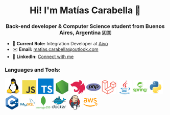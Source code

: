 <h1 align="center">Hi! I'm Matías Carabella 👾</h1>
<h3 align="center">Back-end developer & Computer Science student from Buenos Aires, Argentina 🇦🇷</h3>

- 💼 **Current Role:** Integration Developer at [Aivo](https://www.aivo.co/)
- ✉️ **Email:** [matias.carabella@outlook.com](mailto:matias.carabella@outlook.com)
- 👥 **LinkedIn:** [Connect with me](https://linkedin.com/in/matiascarabella)

<h3 align="left">Languages and Tools:</h3>
<div align="left">
<a href="https://www.linux.org/"><img src="https://github.com/devicons/devicon/blob/master/icons/linux/linux-original.svg" height="50" alt="linux" /></a>
<a href="https://developer.mozilla.org/en-US/docs/Web/JavaScript"><img src="https://github.com/devicons/devicon/blob/master/icons/javascript/javascript-original.svg" height="45" alt="javascript" /></a>
<a href="https://www.typescriptlang.org/"><img src="https://github.com/devicons/devicon/blob/master/icons/typescript/typescript-original.svg" height="50" alt="typescript" /></a>
<a href="https://nodejs.org/"><img src="https://github.com/devicons/devicon/blob/master/icons/nodejs/nodejs-original.svg" height="45" alt="nodejs" /></a>
<a href="https://nestjs.com/"><img src="https://github.com/devicons/devicon/blob/master/icons/nestjs/nestjs-original.svg" height="45" alt="nestjs" /></a>
<a href="https://www.php.net/"><img src="https://github.com/devicons/devicon/blob/master/icons/php/php-original.svg" height="45" alt="php" /></a>
<a href="https://laravel.com/"><img src="https://github.com/devicons/devicon/blob/master/icons/laravel/laravel-original.svg" height="45" alt="laravel" /></a>
<a href="https://www.java.com/"><img src="https://github.com/devicons/devicon/blob/master/icons/java/java-original.svg" height="45" alt="java" /></a>
<a href="https://spring.io/"><img src="https://github.com/devicons/devicon/blob/master/icons/spring/spring-original-wordmark.svg" height="45" alt="spring" /></a>
<a href="https://www.python.org/"><img src="https://github.com/devicons/devicon/blob/master/icons/python/python-original.svg" height="45" alt="python" /></a>
<a href="https://www.cplusplus.com/"><img src="https://github.com/devicons/devicon/blob/master/icons/cplusplus/cplusplus-original.svg" height="45" alt="cplusplus" /></a>
<a href="https://www.mysql.com/"><img src="https://github.com/devicons/devicon/blob/master/icons/mysql/mysql-original-wordmark.svg" height="45" alt="mysql" /></a>
<a href="https://www.mongodb.com/"><img src="https://github.com/devicons/devicon/blob/master/icons/mongodb/mongodb-plain-wordmark.svg" height="45" alt="mongodb" /></a>
<a href="https://www.docker.com/"><img src="https://github.com/devicons/devicon/blob/master/icons/docker/docker-original-wordmark.svg" height="45" alt="docker" /></a>
<a href="https://www.jenkins.io/"><img src="https://github.com/devicons/devicon/blob/master/icons/jenkins/jenkins-original.svg" height="45" alt="jenkins" /></a>
<a href="https://aws.amazon.com/"><img src="https://github.com/devicons/devicon/blob/master/icons/amazonwebservices/amazonwebservices-plain-wordmark.svg" height="45" alt="amazonwebservices" /></a>

</div>
